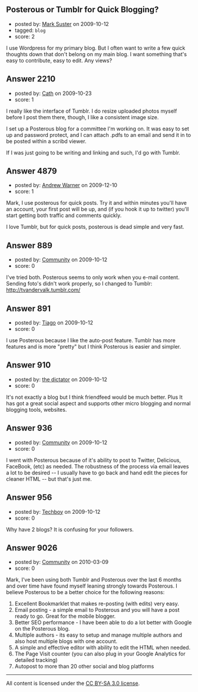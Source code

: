 ## Posterous or Tumblr for Quick Blogging?

- posted by: [Mark Suster](https://stackexchange.com/users/-1/527-mark-suster) on 2009-10-12
- tagged: `blog`
- score: 2

I use Wordpress for my primary blog. But I often want to write a few quick thoughts down that don't belong on my main blog.  I want something that's easy to contribute, easy to edit.  Any views?


## Answer 2210

- posted by: [Cath](https://stackexchange.com/users/-1/1080-cath) on 2009-10-23
- score: 1

I really like the interface of Tumblr. I do resize uploaded photos myself before I post them there, though, I like a consistent image size. 

I set up a Posterous blog for a committee I'm working on. It was easy to set up and password protect, and I can attach .pdfs to an email and send it in to be posted within a scribd viewer. 

If I was just going to be writing and linking and such, I'd go with Tumblr. 


## Answer 4879

- posted by: [Andrew Warner](https://stackexchange.com/users/-1/1870-andrew-warner) on 2009-12-10
- score: 1

Mark, I use posterous for quick posts. Try it and within minutes you'll have an account, your first post will be up, and (if you hook it up to twitter) you'll start getting both traffic and comments quickly.

I love Tumblr, but for quick posts, posterous is dead simple and very fast.


## Answer 889

- posted by: [Community](https://stackexchange.com/users/-1/-1-community) on 2009-10-12
- score: 0

<p>I've tried both. Posterous seems to only work when you e-mail content. Sending foto's didn't work properly, so I changed to Tumblr: <a href="http://tvandervalk.tumblr.com/" rel="nofollow">http://tvandervalk.tumblr.com/</a></p>



## Answer 891

- posted by: [Tiago](https://stackexchange.com/users/-1/359-tiago) on 2009-10-12
- score: 0

I use Posterous because I like the auto-post feature. Tumblr has more features and is more "pretty" but I think Posterous is easier and simpler. 


## Answer 910

- posted by: [the dictator](https://stackexchange.com/users/-1/473-the-dictator) on 2009-10-12
- score: 0

It's not exactly a blog but I think friendfeed would be much better. Plus It has got a great social aspect and supports other micro blogging and normal blogging tools, websites.


## Answer 936

- posted by: [Community](https://stackexchange.com/users/-1/-1-community) on 2009-10-12
- score: 0

I went with Posterous because of it's ability to post to Twitter, Delicious, FaceBook, (etc) as needed.  The robustness of the process via email leaves a lot to be desired -- I usually have to go back and hand edit the pieces for cleaner HTML -- but that's just me.


## Answer 956

- posted by: [Techboy](https://stackexchange.com/users/-1/563-techboy) on 2009-10-12
- score: 0

Why have 2 blogs? It is confusing for your followers.


## Answer 9026

- posted by: [Community](https://stackexchange.com/users/-1/-1-community) on 2010-03-09
- score: 0

Mark, 
I've been using both Tumblr and Posterous over the last 6 months and over time have found myself leaning strongly towards Posterous. I believe Posterous to be a better choice for the following reasons:

 1. Excellent Bookmarklet that makes re-posting (with edits) very easy.
 2. Email posting - a simple email to Posterous and you will have a post ready to go. Great for the mobile blogger.
 3. Better SEO performance - I have been able to do a lot better with Google on the Posterous blog.
 4. Multiple authors - its easy to setup and manage multiple authors and also host multiple blogs with one account.
 5. A simple and effective editor with ability to edit the HTML when needed.
 6. The Page Visit counter (you can also plug in your Google Analytics for detailed tracking)
 7. Autopost to more than 20 other social and blog platforms




---

All content is licensed under the [CC BY-SA 3.0 license](https://creativecommons.org/licenses/by-sa/3.0/).
